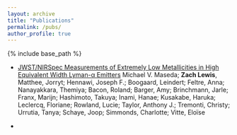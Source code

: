 ```yaml
---
layout: archive
title: "Publications"
permalink: /pubs/
author_profile: true
---
```


{% include base_path %}

* [JWST/NIRSpec Measurements of Extremely Low Metallicities in High Equivalent Width Lyman-α Emitters](https://ui.adsabs.harvard.edu/abs/2023arXiv230408511M/abstract)
Michael V. Maseda; **Zach Lewis**, Matthee, Jorryt; Hennawi, Joseph F.; Boogaard, Leindert; Feltre, Anna; Nanayakkara, Themiya; Bacon, Roland; Barger, Amy; Brinchmann, Jarle; Franx, Marijn; Hashimoto, Takuya; Inami, Hanae; Kusakabe, Haruka; Leclercq, Floriane; Rowland, Lucie; Taylor, Anthony J.; Tremonti, Christy; Urrutia, Tanya; Schaye, Joop; Simmonds, Charlotte; Vitte, Eloïse

* 
